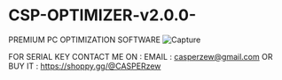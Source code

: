 # CSP-OPTIMIZER-v2.0.0-
PREMIUM PC OPTIMIZATION SOFTWARE
![Capture](https://github.com/CASPERzew/CSP-OPTIMIZER-v2.0.0-/assets/69422046/714394c6-e755-4367-854c-c42b1a467434)




FOR SERIAL KEY CONTACT ME ON :
EMAIL : casperzew@gmail.com
OR BUY IT : https://shoppy.gg/@CASPERzew
